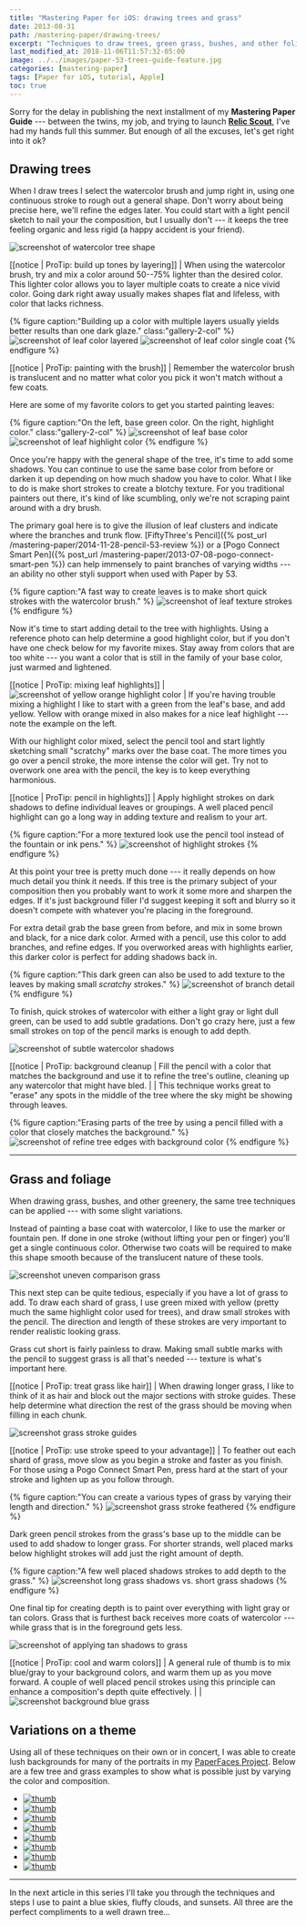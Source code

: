 ```yaml
---
title: "Mastering Paper for iOS: drawing trees and grass"
date: 2013-08-31
path: /mastering-paper/drawing-trees/
excerpt: "Techniques to draw trees, green grass, bushes, and other foliage using the iPad app Paper for iOS."
last_modified_at: 2018-11-06T11:57:32-05:00
image: ../../images/paper-53-trees-guide-feature.jpg
categories: [mastering-paper]
tags: [Paper for iOS, tutorial, Apple]
toc: true
---
```


Sorry for the delay in publishing the next installment of my **Mastering Paper Guide** --- between the twins, my job, and trying to launch [**Relic Scout**](https://relicscout.com/), I've had my hands full this summer. But enough of all the excuses, let's get right into it ok?

## Drawing trees

When I draw trees I select the watercolor brush and jump right in, using one continuous stroke to rough out a general shape. Don't worry about being precise here, we'll refine the edges later. You could start with a light pencil sketch to nail your the composition, but I usually don't --- it keeps the tree feeling organic and less rigid (a happy accident is your friend).

![screenshot of watercolor tree shape](../../images/paper-53-outline-trees-watercolor.jpg)

[[notice | ProTip: build up tones by layering]]
| When using the watercolor brush, try and mix a color around 50--75% lighter than the desired color. This lighter color allows you to layer multiple coats to create a nice vivid color. Going dark right away usually makes shapes flat and lifeless, with color that lacks richness.

{% figure caption:"Building up a color with multiple layers usually yields better results than one dark glaze." class:"gallery-2-col" %}
![screenshot of leaf color layered](../../images/paper-53-tree-green-layered.jpg)
![screenshot of leaf color single coat](../../images/paper-53-tree-green-one-layer.jpg)
{% endfigure %}

[[notice | ProTip: painting with the brush]]
| Remember the watercolor brush is translucent and no matter what color you pick it won't match without a few coats.

Here are some of my favorite colors to get you started painting leaves:

{% figure caption:"On the left, base green color. On the right, highlight color." class:"gallery-2-col" %}
![screenshot of leaf base color](../../images/paper-53-leaf-mixed-green.jpg)
![screenshot of leaf highlight color](../../images/paper-53-leaf-mixed-highlight.jpg)
{% endfigure %}

Once you're happy with the general shape of the tree, it's time to add some shadows. You can continue to use the same base color from before or darken it up depending on how much shadow you have to color. What I like to do is make short strokes to create a blotchy texture. For you traditional painters out there, it's kind of like scumbling, only we're not scraping paint around with a dry brush.

The primary goal here is to give the illusion of leaf clusters and indicate where the branches and trunk flow. [FiftyThree's Pencil]({% post_url /mastering-paper/2014-11-28-pencil-53-review %}) or a [Pogo Connect Smart Pen]({% post_url /mastering-paper/2013-07-08-pogo-connect-smart-pen %}) can help immensely to paint branches of varying widths --- an ability no other styli support when used with Paper by 53.

{% figure caption:"A fast way to create leaves is to make short quick strokes with the watercolor brush." %}
![screenshot of leaf texture strokes](../../images/paper-53-tree-texture-strokes.jpg)
{% endfigure %}

Now it's time to start adding detail to the tree with highlights. Using a reference photo can help determine a good highlight color, but if you don't have one check below for my favorite mixes. Stay away from colors that are too white --- you want a color that is still in the family of your base color, just warmed and lightened.

[[notice | ProTip: mixing leaf highlights]]
| ![screenshot of yellow orange highlight color](../../images/paper-53-leaf-highlight-swatch.png)
| If you're having trouble mixing a highlight I like to start with a green from the leaf's base, and add yellow. Yellow with orange mixed in also makes for a nice leaf highlight --- note the example on the left.

With our highlight color mixed, select the pencil tool and start lightly sketching small "scratchy" marks over the base coat. The more times you go over a pencil stroke, the more intense the color will get. Try not to overwork one area with the pencil, the key is to keep everything harmonious.

[[notice | ProTip: pencil in highlights]]
| Apply highlight strokes on dark shadows to define individual leaves or groupings. A well placed pencil highlight can go a long way in adding texture and realism to your art.

{% figure caption:"For a more textured look use the pencil tool instead of the fountain or ink pens." %}
![screenshot of highlight strokes](../../images/paper-53-leaf-highlight-strokes.jpg)
{% endfigure %}

At this point your tree is pretty much done --- it really depends on how much detail you think it needs. If this tree is the primary subject of your composition then you probably want to work it some more and sharpen the edges. If it's just background filler I'd suggest keeping it soft and blurry so it doesn't compete with whatever you're placing in the foreground.

For extra detail grab the base green from before, and mix in some brown and black, for a nice dark color. Armed with a pencil, use this color to add branches, and refine edges. If you overworked areas with highlights earlier, this darker color is perfect for adding shadows back in.

{% figure caption:"This dark green can also be used to add texture to the leaves by making small *scratchy* strokes." %}
![screenshot of branch detail](../../images/paper-53-tree-branch-detail.jpg)
{% endfigure %}

To finish, quick strokes of watercolor with either a light gray or light dull green, can be used to add subtle gradations. Don't go crazy here, just a few small strokes on top of the pencil marks is enough to add depth. 

![screenshot of subtle watercolor shadows](../../images/paper-53-dull-green-gradation.jpg)

[[notice | ProTip: background cleanup
| Fill the pencil with a color that matches the background and use it to refine the tree's outline, cleaning up any watercolor that might have bled.
|
| This technique works great to "erase" any spots in the middle of the tree where the sky might be showing through leaves.

{% figure caption:"Erasing parts of the tree by using a pencil filled with a color that closely matches the background." %}
![screenshot of refine tree edges with background color](../../images/paper-53-refine-tree-edges.jpg)
{% endfigure %}

---

## Grass and foliage

When drawing grass, bushes, and other greenery, the same tree techniques can be applied --- with some slight variations.

Instead of painting a base coat with watercolor, I like to use the marker or fountain pen. If done in one stroke (without lifting your pen or finger) you'll get a single continuous color. Otherwise two coats will be required to make this shape smooth because of the translucent nature of these tools.

![screenshot uneven comparison grass](../../images/paper-53-grass-uneven-even.jpg)

This next step can be quite tedious, especially if you have a lot of grass to add. To draw each shard of grass, I use green mixed with yellow (pretty much the same highlight color used for trees), and draw small strokes with the pencil. The direction and length of these strokes are very important to render realistic looking grass.

Grass cut short is fairly painless to draw. Making small subtle marks with the pencil to suggest grass is all that's needed --- texture is what's important here. 

[[notice | ProTip: treat grass like hair]]
| When drawing longer grass, I like to think of it as hair and block out the major sections with stroke guides. These help determine what direction the rest of the grass should be moving when filling in each chunk.

![screenshot grass stroke guides](../../images/paper-53-grass-short-long-strokes.jpg)

[[notice | ProTip: use stroke speed to your advantage]]
| To feather out each shard of grass, move slow as you begin a stroke and faster as you finish. For those using a Pogo Connect Smart Pen, press hard at the start of your stroke and lighten up as you follow through.

{% figure caption:"You can create a various types of grass by varying their length and direction." %}
![screenshot grass stroke feathered](../../images/paper-53-long-grass-feathered.jpg)
{% endfigure %}

Dark green pencil strokes from the grass's base up to the middle can be used to add shadow to longer grass. For shorter strands, well placed marks below highlight strokes will add just the right amount of depth.

{% figure caption:"A few well placed shadows strokes to add depth to the grass." %}
![screenshot long grass shadows vs. short grass shadows](../../images/paper-53-long-grass-shadows.jpg)
{% endfigure %}

One final tip for creating depth is to paint over everything with light gray or tan colors. Grass that is furthest back receives more coats of watercolor --- while grass that is in the foreground gets less.

![screenshot of applying tan shadows to grass](../../images/paper-53-grass-tan-shadows.jpg)

[[notice | ProTip: cool and warm colors]]
| A general rule of thumb is to mix blue/gray to your background colors, and warm them up as you move forward. A couple of well placed pencil strokes using this principle can enhance a composition's depth quite effectively.
|
| ![screenshot background blue grass](../../images/paper-53-grass-blue-shadows.jpg)

## Variations on a theme

Using all of these techniques on their own or in concert, I was able to create lush backgrounds for many of the portraits in my [PaperFaces Project](/paperfaces/). Below are a few tree and grass examples to show what is possible just by varying the color and composition.

<ul class="gallery-thumbnails">
  <li><a href="{% post_url /paperfaces/2013-08-19-isellsoap-portrait %}"><img src="/assets/images/paperfaces-isellsoap-twitter-150.jpg" alt="thumb" /></a></li>
  <li><a href="{% post_url /paperfaces/2013-08-02-thatmiddleway-portrait %}"><img src="/assets/images/paperfaces-thatmiddleway-twitter-150.jpg" alt="thumb" /></a></li>
  <li><a href="{% post_url /paperfaces/2013-07-11-lmichelleinc-portrait %}"><img src="/assets/images/paperfaces-lmichelleinc-twitter-150.jpg" alt="thumb" /></a></li>
  <li><a href="{% post_url /paperfaces/2013-04-26-elektrojunge-portrait %}"><img src="/assets/images/paperfaces-elektrojunge-twitter-150.jpg" alt="thumb" /></a></li>
  <li><a href="{% post_url /paperfaces/2013-02-12-jupiter909-portrait %}"><img src="/assets/images/paperfaces-jupiter909-twitter-150.jpg" alt="thumb" /></a></li>
  <li><a href="{% post_url /paperfaces/2013-01-25-ryandawidjan-portrait %}"><img src="/assets/images/paperfaces-ryandawidjan-twitter-150.jpg" alt="thumb" /></a></li>
  <li><a href="{% post_url /paperfaces/2012-12-31-quimeraimantada-portrait %}"><img src="/assets/images/paperfaces-quimeraimantada-twitter-150.jpg" alt="thumb" /></a></li>
  <li><a href="{% post_url /paperfaces/2013-01-01-michael-rose-portrait %}"><img src="/assets/images/paperfaces-michael-rose-150.jpg" alt="thumb" /></a></li>
</ul>

---

In the next article in this series I'll take you through the techniques and steps I use to paint a blue skies, fluffy clouds, and sunsets. All three are the perfect compliments to a well drawn tree...
